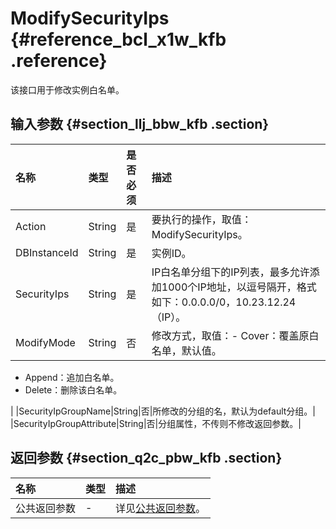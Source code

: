 # ModifySecurityIps {#reference_bcl_x1w_kfb .reference}

该接口用于修改实例白名单。

## 输入参数 {#section_llj_bbw_kfb .section}

|名称|类型|是否必须|描述|
|:-|:-|:---|:-|
|Action|String|是|要执行的操作，取值：ModifySecurityIps。|
|DBInstanceId|String|是|实例ID。|
|SecurityIps|String|是|IP白名单分组下的IP列表，最多允许添加1000个IP地址，以逗号隔开，格式如下：0.0.0.0/0，10.23.12.24（IP）。|
|ModifyMode|String|否|修改方式，取值：-   Cover：覆盖原白名单，默认值。
-   Append：追加白名单。
-   Delete：删除该白名单。

|
|SecurityIpGroupName|String|否|所修改的分组的名，默认为default分组。|
|SecurityIpGroupAttribute|String|否|分组属性，不传则不修改返回参数。|

## 返回参数 {#section_q2c_pbw_kfb .section}

|名称|类型|描述|
|:-|:-|:-|
|公共返回参数|-|详见[公共返回参数](cn.zh-CN/API参考/公共参数.md#)。|

